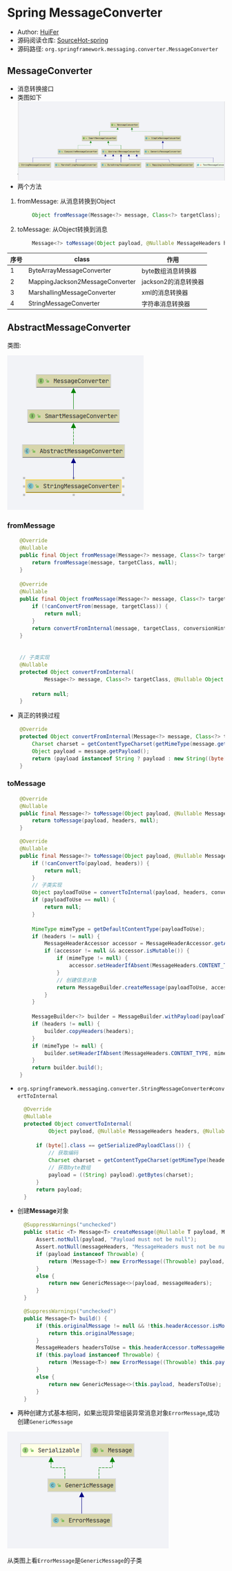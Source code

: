 # Spring MessageConverter
- Author: [HuiFer](https://github.com/huifer)
- 源码阅读仓库: [SourceHot-spring](https://github.com/SourceHot/spring-framework-read)
- 源码路径: `org.springframework.messaging.converter.MessageConverter`
## MessageConverter
- 消息转换接口
- 类图如下
![image-20200305085013723](/images/springmessage/image-20200305085013723.png)
- 两个方法
1. fromMessage: 从消息转换到Object
```java
    	Object fromMessage(Message<?> message, Class<?> targetClass);
```
2. toMessage: 从Object转换到消息
```java
    	Message<?> toMessage(Object payload, @Nullable MessageHeaders headers);
```





| 序号 | class                           | 作用                 |
| ---- | ------------------------------- | -------------------- |
| 1    | ByteArrayMessageConverter       | byte数组消息转换器   |
| 2    | MappingJackson2MessageConverter | jackson2的消息转换器 |
| 3    | MarshallingMessageConverter     | xml的消息转换器      |
| 4    | StringMessageConverter          | 字符串消息转换器     |





## AbstractMessageConverter

类图: 

![image-20200305085845017](/images/springmessage/image-20200305085845017.png)

### fromMessage

```java
	@Override
	@Nullable
	public final Object fromMessage(Message<?> message, Class<?> targetClass) {
		return fromMessage(message, targetClass, null);
	}

	@Override
	@Nullable
	public final Object fromMessage(Message<?> message, Class<?> targetClass, @Nullable Object conversionHint) {
		if (!canConvertFrom(message, targetClass)) {
			return null;
		}
		return convertFromInternal(message, targetClass, conversionHint);
	}


	// 子类实现
	@Nullable
	protected Object convertFromInternal(
			Message<?> message, Class<?> targetClass, @Nullable Object conversionHint) {

		return null;
	}

```

- 真正的转换过程

```JAVA
	@Override
	protected Object convertFromInternal(Message<?> message, Class<?> targetClass, @Nullable Object conversionHint) {
		Charset charset = getContentTypeCharset(getMimeType(message.getHeaders()));
		Object payload = message.getPayload();
		return (payload instanceof String ? payload : new String((byte[]) payload, charset));
	}

```



### toMessage

```JAVA
    @Override
    @Nullable
    public final Message<?> toMessage(Object payload, @Nullable MessageHeaders headers) {
        return toMessage(payload, headers, null);
    }

```



```JAVA
    @Override
    @Nullable
    public final Message<?> toMessage(Object payload, @Nullable MessageHeaders headers, @Nullable Object conversionHint) {
        if (!canConvertTo(payload, headers)) {
            return null;
        }
        // 子类实现
        Object payloadToUse = convertToInternal(payload, headers, conversionHint);
        if (payloadToUse == null) {
            return null;
        }

        MimeType mimeType = getDefaultContentType(payloadToUse);
        if (headers != null) {
            MessageHeaderAccessor accessor = MessageHeaderAccessor.getAccessor(headers, MessageHeaderAccessor.class);
            if (accessor != null && accessor.isMutable()) {
                if (mimeType != null) {
                    accessor.setHeaderIfAbsent(MessageHeaders.CONTENT_TYPE, mimeType);
                }
                // 创建信息对象
                return MessageBuilder.createMessage(payloadToUse, accessor.getMessageHeaders());
            }
        }

        MessageBuilder<?> builder = MessageBuilder.withPayload(payloadToUse);
        if (headers != null) {
            builder.copyHeaders(headers);
        }
        if (mimeType != null) {
            builder.setHeaderIfAbsent(MessageHeaders.CONTENT_TYPE, mimeType);
        }
        return builder.build();
    }


```

- `org.springframework.messaging.converter.StringMessageConverter#convertToInternal`

  ```JAVA
  	@Override
  	@Nullable
  	protected Object convertToInternal(
  			Object payload, @Nullable MessageHeaders headers, @Nullable Object conversionHint) {
  
  		if (byte[].class == getSerializedPayloadClass()) {
  			// 获取编码
  			Charset charset = getContentTypeCharset(getMimeType(headers));
  			// 获取byte数组
  			payload = ((String) payload).getBytes(charset);
  		}
  		return payload;
  	}
  
  ```

  

- 创建**Message**对象

  ```JAVA
  	@SuppressWarnings("unchecked")
  	public static <T> Message<T> createMessage(@Nullable T payload, MessageHeaders messageHeaders) {
  		Assert.notNull(payload, "Payload must not be null");
  		Assert.notNull(messageHeaders, "MessageHeaders must not be null");
  		if (payload instanceof Throwable) {
  			return (Message<T>) new ErrorMessage((Throwable) payload, messageHeaders);
  		}
  		else {
  			return new GenericMessage<>(payload, messageHeaders);
  		}
  	}
  
  ```

  

  ```JAVA
  	@SuppressWarnings("unchecked")
  	public Message<T> build() {
  		if (this.originalMessage != null && !this.headerAccessor.isModified()) {
  			return this.originalMessage;
  		}
  		MessageHeaders headersToUse = this.headerAccessor.toMessageHeaders();
  		if (this.payload instanceof Throwable) {
  			return (Message<T>) new ErrorMessage((Throwable) this.payload, headersToUse);
  		}
  		else {
  			return new GenericMessage<>(this.payload, headersToUse);
  		}
  	}
  
  ```

  

- 两种创建方式基本相同，如果出现异常组装异常消息对象`ErrorMessage`,成功创建`GenericMessage`

![image-20200305090846313](/images/springmessage/image-20200305090846313.png)

从类图上看`ErrorMessage`是`GenericMessage`的子类